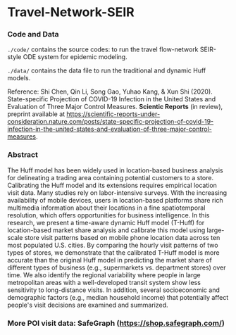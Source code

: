 # Travel-Network-SEIR

### Code and Data
`./code/` contains the source codes: to run the travel flow-network SEIR-style ODE system for epidemic modeling.

`./data/` contains the data file to run the traditional and dynamic Huff models.

Reference: Shi Chen, Qin Li, Song Gao, Yuhao Kang, & Xun Shi (2020). State-specific Projection of COVID-19 Infection in the United States and Evaluation of Three Major Control Measures. **Scientic Reports** (in review), preprint available at https://scientific-reports-under-consideration.nature.com/posts/state-specific-projection-of-covid-19-infection-in-the-united-states-and-evaluation-of-three-major-control-measures.

### Abstract 
The Huff model has been widely used in location-based business analysis for delineating a trading area containing potential customers to a store. Calibrating the Huff model and its extensions requires empirical location visit data. Many studies rely on labor-intensive surveys. With the increasing availability of mobile devices, users in location-based platforms share rich multimedia information about their locations in a fine spatiotemporal resolution, which offers opportunities for business intelligence. In this research, we present a time-aware dynamic Huff model (T-Huff) for location-based market share analysis and calibrate this model using large-scale store visit patterns based on mobile phone location data across ten most populated U.S. cities. By comparing the hourly visit patterns of two types of stores, we demonstrate that the calibrated T-Huff model is more accurate than the original Huff model in predicting the market share of different types of business (e.g., supermarkets vs. department stores) over time. We also identify the regional variability where people in large metropolitan areas with a well-developed transit system show less sensitivity to long-distance visits. In addition, several socioeconomic and demographic factors (e.g., median household income) that potentially affect people's visit decisions are examined and summarized.

### More POI visit data: SafeGraph (https://shop.safegraph.com/)
